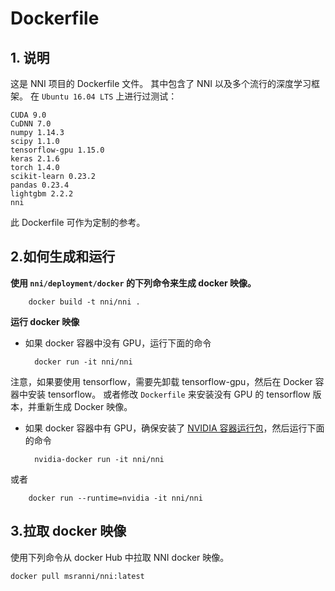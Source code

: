 # Dockerfile 

## 1. 说明

这是 NNI 项目的 Dockerfile 文件。 其中包含了 NNI 以及多个流行的深度学习框架。 在 `Ubuntu 16.04 LTS` 上进行过测试：

    CUDA 9.0
    CuDNN 7.0
    numpy 1.14.3
    scipy 1.1.0
    tensorflow-gpu 1.15.0
    keras 2.1.6
    torch 1.4.0
    scikit-learn 0.23.2
    pandas 0.23.4
    lightgbm 2.2.2
    nni


此 Dockerfile 可作为定制的参考。

## 2.如何生成和运行

**使用 `nni/deployment/docker` 的下列命令来生成 docker 映像。**

        docker build -t nni/nni .


**运行 docker 映像**

* 如果 docker 容器中没有 GPU，运行下面的命令

        docker run -it nni/nni


注意，如果要使用 tensorflow，需要先卸载 tensorflow-gpu，然后在 Docker 容器中安装 tensorflow。 或者修改 `Dockerfile` 来安装没有 GPU 的 tensorflow 版本，并重新生成 Docker 映像。

* 如果 docker 容器中有 GPU，确保安装了 [NVIDIA 容器运行包](https://github.com/NVIDIA/nvidia-docker)，然后运行下面的命令

        nvidia-docker run -it nni/nni


或者

        docker run --runtime=nvidia -it nni/nni


## 3.拉取 docker 映像

使用下列命令从 docker Hub 中拉取 NNI docker 映像。

    docker pull msranni/nni:latest